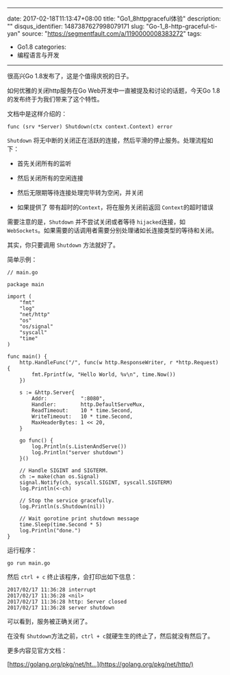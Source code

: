 
---
date: 2017-02-18T11:13:47+08:00
title: "Go1_8httpgraceful体验"
description: ""
disqus_identifier: 1487387627998079171
slug: "Go-1_8-http-graceful-ti-yan"
source: "https://segmentfault.com/a/1190000008383272"
tags: 
- Go1.8 
categories:
- 编程语言与开发
---

很高兴Go 1.8发布了，这是个值得庆祝的日子。

如何优雅的关闭http服务在Go Web开发中一直被提及和讨论的话题，今天Go
1.8的发布终于为我们带来了这个特性。

文档中是这样介绍的：

    func (srv *Server) Shutdown(ctx context.Context) error

`Shutdown`
将无中断的关闭正在活跃的连接，然后平滑的停止服务。处理流程如下：

-   首先关闭所有的监听

-   然后关闭所有的空闲连接

-   然后无限期等待连接处理完毕转为空闲，并关闭

-   如果提供了 带有超时的`Context`，将在服务关闭前返回
    `Context`的超时错误

需要注意的是，`Shutdown` 并不尝试关闭或者等待 `hijacked`连接，如
`WebSockets`。如果需要的话调用者需要分别处理诸如长连接类型的等待和关闭。

其实，你只要调用 `Shutdown` 方法就好了。

简单示例：

    // main.go

    package main

    import (
        "fmt"
        "log"
        "net/http"
        "os"
        "os/signal"
        "syscall"
        "time"
    )

    func main() {
        http.HandleFunc("/", func(w http.ResponseWriter, r *http.Request) {
            fmt.Fprintf(w, "Hello World, %v\n", time.Now())
        })

        s := &http.Server{
            Addr:           ":8080",
            Handler:        http.DefaultServeMux,
            ReadTimeout:    10 * time.Second,
            WriteTimeout:   10 * time.Second,
            MaxHeaderBytes: 1 << 20,
        }

        go func() {
            log.Println(s.ListenAndServe())
            log.Println("server shutdown")
        }()

        // Handle SIGINT and SIGTERM.
        ch := make(chan os.Signal)
        signal.Notify(ch, syscall.SIGINT, syscall.SIGTERM)
        log.Println(<-ch)

        // Stop the service gracefully.
        log.Println(s.Shutdown(nil))

        // Wait gorotine print shutdown message
        time.Sleep(time.Second * 5)
        log.Println("done.")
    }

运行程序：

    go run main.go

然后 `ctrl + c` 终止该程序，会打印出如下信息：

    2017/02/17 11:36:28 interrupt
    2017/02/17 11:36:28 <nil>
    2017/02/17 11:36:28 http: Server closed
    2017/02/17 11:36:28 server shutdown

可以看到，服务被正确关闭了。

在没有
`Shutdown`方法之前，`ctrl + c`就硬生生的终止了，然后就没有然后了。

更多内容见官方文档：

[https://golang.org/pkg/net/ht...](https://golang.org/pkg/net/http/)

